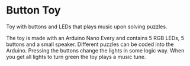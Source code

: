 # Button Toy
Toy with buttons and LEDs that plays music upon solving puzzles.

The toy is made with an Arduino Nano Every and contains 5 RGB LEDs, 5 buttons and a small speaker. Different puzzles can be coded into the Arduino. Pressing the buttons change the lights in some logic way. When you get all lights to turn green the toy plays a music tune.
